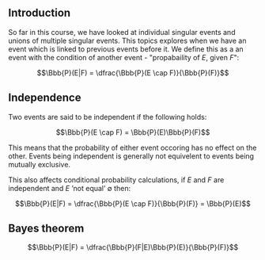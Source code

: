 ## Introduction

So far in this course, we have looked at individual singular events and unions of multiple singular events. This topics explores when we have an event which is linked to previous events before it. We define this as a an event with the condition of another event - "propabaility of $E$, given $F$":

$$\Bbb{P}(E|F) = \dfrac{\Bbb{P}(E \cap F)}{\Bbb{P}(F)}$$

## Independence

Two events are said to be independent if the following holds:

$$\Bbb{P}(E \cap F) = \Bbb{P}(E)\Bbb{P}(F)$$

This means that the probability of either event occoring has no effect on the other. Events being independent is generally not equivelent to events being mutually exclusive.

This also affects conditional probability calculations, if $E$ and $F$ are independent and $E \text{ 'not equal' } \emptyset$ then:

$$\Bbb{P}(E|F) = \dfrac{\Bbb{P}(E \cap F)}{\Bbb{P}(F)} = \Bbb{P}(E)$$

## Bayes theorem

$$\Bbb{P}(E|F) = \dfrac{\Bbb{P}(F|E)\Bbb{P}(E)}{\Bbb{P}(F)}$$

<!-- $$\neq$$ -->
